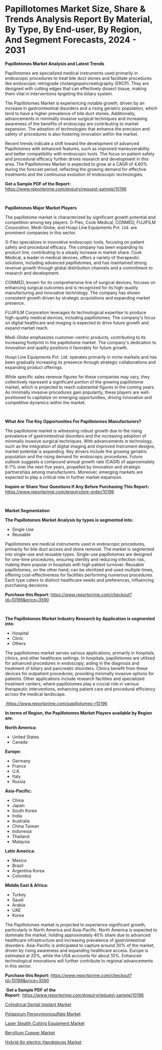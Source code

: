 <p><h1>Papillotomes Market Size, Share & Trends Analysis Report By Material, By Type, By End-user, By Region, And Segment Forecasts, 2024 - 2031</h1></p><p><strong>Papillotomes Market Analysis and Latest Trends</strong></p>
<p><p>Papillotomes are specialized medical instruments used primarily in endoscopic procedures to treat bile duct stones and facilitate procedures like endoscopic retrograde cholangiopancreatography (ERCP). They are designed with cutting edges that can effectively dissect tissue, making them vital in interventions targeting the biliary system. </p><p>The Papillotomes Market is experiencing notable growth, driven by an increase in gastrointestinal disorders and a rising geriatric population, which tend to have a higher prevalence of bile duct stones. Additionally, advancements in minimally invasive surgical techniques and increasing awareness of the benefits of endoscopy are contributing to market expansion. The adoption of technologies that enhance the precision and safety of procedures is also fostering innovation within the market.</p><p>Recent trends indicate a shift toward the development of advanced Papillotomes with enhanced features, such as improved maneuverability and better compatibility with endoscopic tools. The focus on patient safety and procedural efficacy further drives research and development in this area. The Papillotomes Market is expected to grow at a CAGR of 4.60% during the forecast period, reflecting the growing demand for effective treatments and the continuous evolution of endoscopic technologies.</p></p>
<p><strong>Get a Sample PDF of the Report:&nbsp;</strong> <a href="https://www.reportprime.com/enquiry/request-sample/10196?utm_campaign=1138&utm_medium=2&utm_source=Github&utm_content=ia&utm_term=28102024&utm_id=papillotomes">https://www.reportprime.com/enquiry/request-sample/10196</a></p>
<p>&nbsp;</p>
<p><strong>Papillotomes Major Market Players</strong></p>
<p><p>The papillotome market is characterized by significant growth potential and competition among key players. G-Flex, Cook Medical, CONMED, FUJIFILM Corporation, Medi-Globe, and Hospi Line Equipments Pvt. Ltd. are prominent companies in this sector. </p><p>G-Flex specializes in innovative endoscopic tools, focusing on patient safety and procedural efficacy. The company has been expanding its product line, contributing to a steady increase in market share. Cook Medical, a leader in medical devices, offers a variety of therapeutic solutions, including advanced papillotomes, and has maintained strong revenue growth through global distribution channels and a commitment to research and development.</p><p>CONMED, known for its comprehensive line of surgical devices, focuses on enhancing surgical outcomes and is recognized for its high-quality manufacturing and innovative technology. The company has shown consistent growth driven by strategic acquisitions and expanding market presence.</p><p>FUJIFILM Corporation leverages its technological expertise to produce high-quality medical devices, including papillotomes. The company's focus on digital healthcare and imaging is expected to drive future growth and expand market reach.</p><p>Medi-Globe emphasizes customer-centric products, contributing to its increasing footprint in the papillotome market. The company's dedication to innovation and quality positions it favorably for future growth.</p><p>Hospi Line Equipments Pvt. Ltd. operates primarily in niche markets and has been gradually increasing its presence through strategic collaborations and expanding product offerings.</p><p>While specific sales revenue figures for these companies may vary, they collectively represent a significant portion of the growing papillotome market, which is projected to reach substantial figures in the coming years. As minimally invasive procedures gain popularity, these players are well-positioned to capitalize on emerging opportunities, driving innovation and competitive dynamics within the market.</p></p>
<p>&nbsp;</p>
<p><strong>What Are The Key Opportunities For Papillotomes Manufacturers?</strong></p>
<p><p>The papillotome market is witnessing robust growth due to the rising prevalence of gastrointestinal disorders and the increasing adoption of minimally invasive surgical techniques. With advancements in technology, such as the integration of digital imaging and improved instrument designs, market potential is expanding. Key drivers include the growing geriatric population and the rising demand for endoscopic procedures. Future outlook suggests a compound annual growth rate (CAGR) of approximately 6-7% over the next five years, propelled by innovation and strategic partnerships among manufacturers. Moreover, emerging markets are expected to play a critical role in further market expansion.</p></p>
<p><strong>Inquire or Share Your Questions If Any Before Purchasing This Report:</strong> <a href="https://www.reportprime.com/enquiry/pre-order/10196?utm_campaign=1138&utm_medium=2&utm_source=Github&utm_content=ia&utm_term=28102024&utm_id=papillotomes">https://www.reportprime.com/enquiry/pre-order/10196</a></p>
<p>&nbsp;</p>
<p><strong>Market Segmentation</strong></p>
<p><strong>The Papillotomes Market Analysis by types is segmented into:</strong></p>
<p><ul><li>Single Use</li><li>Reusable</li></ul></p>
<p><p>Papillotomes are medical instruments used in endoscopic procedures, primarily for bile duct access and stone removal. The market is segmented into single-use and reusable types. Single-use papillotomes are designed for one-time procedures, ensuring sterility and reducing infection risk, making them popular in hospitals with high patient turnover. Reusable papillotomes, on the other hand, can be sterilized and used multiple times, offering cost-effectiveness for facilities performing numerous procedures. Each type caters to distinct healthcare needs and preferences, influencing purchasing decisions.</p></p>
<p><strong>Purchase this Report:&nbsp;</strong><a href="https://www.reportprime.com/checkout?id=10196&price=3590&utm_campaign=1138&utm_medium=2&utm_source=Github&utm_content=ia&utm_term=28102024&utm_id=papillotomes">https://www.reportprime.com/checkout?id=10196&price=3590</a></p>
<p>&nbsp;</p>
<p><strong>The Papillotomes Market Industry Research by Application is segmented into:</strong></p>
<p><ul><li>Hospital</li><li>Clinic</li><li>Others</li></ul></p>
<p><p>The papillotomes market serves various applications, primarily in hospitals, clinics, and other healthcare settings. In hospitals, papillotomes are utilized for advanced procedures in endoscopy, aiding in the diagnosis and treatment of biliary and pancreatic disorders. Clinics benefit from these devices for outpatient procedures, providing minimally invasive options for patients. Other applications include research facilities and specialized treatment centers, where papillotomes play a crucial role in various therapeutic interventions, enhancing patient care and procedural efficiency across the medical landscape.</p></p>
<p><a href="https://www.reportprime.com/papillotomes-r10196?utm_campaign=1138&utm_medium=2&utm_source=Github&utm_content=ia&utm_term=28102024&utm_id=papillotomes">&nbsp;https://www.reportprime.com/papillotomes-r10196</a></p>
<p><strong>In terms of Region, the Papillotomes Market Players available by Region are:</strong></p>
<p>
    <p> <strong> North America: </strong>
        <ul>
            <li>United States</li>
            <li>Canada</li>
        </ul>
        </p> 
    <p> <strong> Europe: </strong>
        <ul>
            <li>Germany</li>
            <li>France</li>
            <li>U.K.</li>
            <li>Italy</li>
            <li>Russia</li>
        </ul>
        </p> 
    <p> <strong> Asia-Pacific: </strong>
        <ul>
            <li>China</li>
            <li>Japan</li>
            <li>South Korea</li>
            <li>India</li>
            <li>Australia</li>
            <li>China Taiwan</li>
            <li>Indonesia</li>
            <li>Thailand</li>
            <li>Malaysia</li>
        </ul>
        </p> 
    <p> <strong> Latin America: </strong>
        <ul>
            <li>Mexico</li>
            <li>Brazil</li>
            <li>Argentina Korea</li>
            <li>Colombia</li>
        </ul>
        </p> 
    <p> <strong> Middle East & Africa: </strong>
        <ul>
            <li>Turkey</li>
            <li>Saudi</li>
            <li>Arabia</li>
            <li>UAE</li>
            <li>Korea</li>
        </ul>
    </p>
    </p>
<p><p>The Papillotomes market is projected to experience significant growth, particularly in North America and Asia-Pacific. North America is expected to dominate the market, holding approximately 40% share due to advanced healthcare infrastructure and increasing prevalence of gastrointestinal disorders. Asia-Pacific is anticipated to capture around 30% of the market, driven by rising awareness and expanding healthcare access. Europe is estimated at 20%, while the USA accounts for about 10%. Enhanced technological innovations will further contribute to regional advancements in this sector.</p></p>
<p><strong>Purchase this Report: </strong><a href="https://www.reportprime.com/checkout?id=10196&price=3590&utm_campaign=1138&utm_medium=2&utm_source=Github&utm_content=ia&utm_term=28102024&utm_id=papillotomes">https://www.reportprime.com/checkout?id=10196&price=3590</a></p>
<p>&nbsp;<strong>Get a Sample PDF of the Report:&nbsp;&nbsp;</strong><a href="https://www.reportprime.com/enquiry/request-sample/10196?utm_campaign=1138&utm_medium=2&utm_source=Github&utm_content=ia&utm_term=28102024&utm_id=papillotomes">https://www.reportprime.com/enquiry/request-sample/10196</a></p>
<p><strong></strong></p>
<p><p><a href="https://github.com/mynearvphamillwd7/Market-Research-Report-List-1/blob/main/cylindrical-dental-implant-market.md?utm_campaign=1138&utm_medium=2&utm_source=Github&utm_content=ia&utm_term=28102024&utm_id=papillotomes">Cylindrical Dental Implant Market</a></p><p><a href="https://www.linkedin.com/pulse/global-potassium-peroxymonosulfate-market-sector2024-2031-metrics-dibgf?utm_campaign=1138&utm_medium=2&utm_source=Github&utm_content=ia&utm_term=28102024&utm_id=papillotomes">Potassium Peroxymonosulfate Market</a></p><p><a href="https://issuu.com/reportprime-2/docs/laser-stealth-cutting-equipment-mar_6b80fde36f47d9?utm_campaign=1138&utm_medium=2&utm_source=Github&utm_content=ia&utm_term=28102024&utm_id=papillotomes">Laser Stealth Cutting Equipment Market</a></p><p><a href="https://www.linkedin.com/pulse/regulatory-landscape-its-influence-global-beryllium-copper-market-trgnf?utm_campaign=1138&utm_medium=2&utm_source=Github&utm_content=ia&utm_term=28102024&utm_id=papillotomes">Beryllium Copper Market</a></p><p><a href="https://github.com/khloet8sawender/Market-Research-Report-List-1/blob/main/hybrid-air-electric-handpieces-market.md?utm_campaign=1138&utm_medium=2&utm_source=Github&utm_content=ia&utm_term=28102024&utm_id=papillotomes">Hybrid Air electric Handpieces Market</a></p></p>